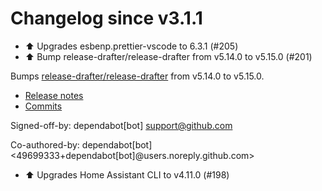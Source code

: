 # Changelog since v3.1.1
- ⬆️ Upgrades esbenp.prettier-vscode to 6.3.1 (#205) 
- ⬆️ Bump release-drafter/release-drafter from v5.14.0 to v5.15.0 (#201)

Bumps [release-drafter/release-drafter](https://github.com/release-drafter/release-drafter) from v5.14.0 to v5.15.0.
- [Release notes](https://github.com/release-drafter/release-drafter/releases)
- [Commits](https://github.com/release-drafter/release-drafter/compare/v5.14.0...fe52e97d262833ae07d05efaf1a239df3f1b5cd4)

Signed-off-by: dependabot[bot] <support@github.com>

Co-authored-by: dependabot[bot] <49699333+dependabot[bot]@users.noreply.github.com> 
- ⬆️ Upgrades Home Assistant CLI to v4.11.0 (#198) 

